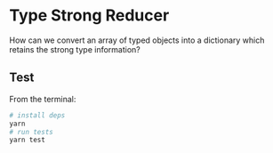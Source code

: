 # Type Strong Reducer

How can we convert an array of typed objects into a dictionary which retains the strong type information?
## Test

From the terminal:

```sh
# install deps
yarn
# run tests
yarn test
```
